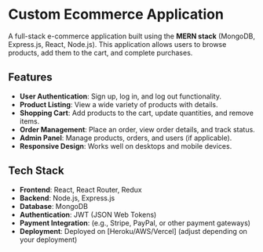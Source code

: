 # Custom Ecommerce Application

A full-stack e-commerce application built using the **MERN stack** (MongoDB, Express.js, React, Node.js). This application allows users to browse products, add them to the cart, and complete purchases.

## Features

- **User Authentication**: Sign up, log in, and log out functionality.
- **Product Listing**: View a wide variety of products with details.
- **Shopping Cart**: Add products to the cart, update quantities, and remove items.
- **Order Management**: Place an order, view order details, and track status.
- **Admin Panel**: Manage products, orders, and users (if applicable).
- **Responsive Design**: Works well on desktops and mobile devices.

## Tech Stack

- **Frontend**: React, React Router, Redux
- **Backend**: Node.js, Express.js
- **Database**: MongoDB
- **Authentication**: JWT (JSON Web Tokens)
- **Payment Integration**: (e.g., Stripe, PayPal, or other payment gateways)
- **Deployment**: Deployed on [Heroku/AWS/Vercel] (adjust depending on your deployment)



